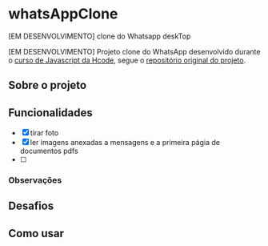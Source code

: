 # whatsAppClone
 [EM DESENVOLVIMENTO] clone do Whatsapp deskTop

[EM DESENVOLVIMENTO] Projeto clone do WhatsApp desenvolvido durante o [curso de Javascript da Hcode](https://www.udemy.com/course/javascript-curso-completo/), segue o [repositório original do projeto](https://github.com/hcodebr/curso-javascript-projeto-whatsapp-clone).


## Sobre o projeto


## Funcionalidades

- [x] tirar foto
- [x] ler imagens anexadas a mensagens e a primeira págia de documentos pdfs
- [ ]
### Observações

## Desafios


## Como usar

